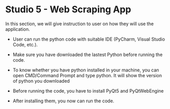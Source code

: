 # Studio 5 - Web Scraping App

In this section, we will give instruction to user on how they will use the application.

- User can run the python code with suitable IDE (PyCharm, Visual Studio Code, etc.).

- Make sure you have downloaded the lastest Python before running the code.

- To know whether you have python installed in your machine, you can open CMD/Command Prompt and type python. It will show the version of python you downloaded

- Before running the code, you have to install PyQt5 and PyQtWebEngine 

- After installing them, you now can run the code.
